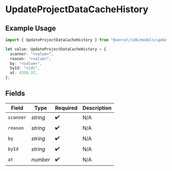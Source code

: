 # UpdateProjectDataCacheHistory

## Example Usage

```typescript
import { UpdateProjectDataCacheHistory } from "@vercel/sdk/models/updateprojectdatacacheop.js";

let value: UpdateProjectDataCacheHistory = {
  scanner: "<value>",
  reason: "<value>",
  by: "<value>",
  byId: "<id>",
  at: 4359.37,
};
```

## Fields

| Field              | Type               | Required           | Description        |
| ------------------ | ------------------ | ------------------ | ------------------ |
| `scanner`          | *string*           | :heavy_check_mark: | N/A                |
| `reason`           | *string*           | :heavy_check_mark: | N/A                |
| `by`               | *string*           | :heavy_check_mark: | N/A                |
| `byId`             | *string*           | :heavy_check_mark: | N/A                |
| `at`               | *number*           | :heavy_check_mark: | N/A                |